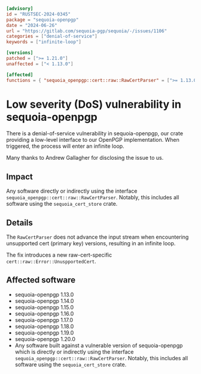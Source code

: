 ```toml
[advisory]
id = "RUSTSEC-2024-0345"
package = "sequoia-openpgp"
date = "2024-06-26"
url = "https://gitlab.com/sequoia-pgp/sequoia/-/issues/1106"
categories = ["denial-of-service"]
keywords = ["infinite-loop"]

[versions]
patched = [">= 1.21.0"]
unaffected = ["< 1.13.0"]

[affected]
functions = { "sequoia_openpgp::cert::raw::RawCertParser" = [">= 1.13.0, < 1.21.0"] }
```

# Low severity (DoS) vulnerability in sequoia-openpgp

There is a denial-of-service vulnerability in sequoia-openpgp, our
crate providing a low-level interface to our OpenPGP implementation.
When triggered, the process will enter an infinite loop.

Many thanks to Andrew Gallagher for disclosing the issue to us.

## Impact

Any software directly or indirectly using the interface
`sequoia_openpgp::cert::raw::RawCertParser`.  Notably, this includes all
software using the `sequoia_cert_store` crate.

## Details

The `RawCertParser` does not advance the input stream when
encountering unsupported cert (primary key) versions, resulting in an
infinite loop.

The fix introduces a new raw-cert-specific
`cert::raw::Error::UnuspportedCert`.

## Affected software

- sequoia-openpgp 1.13.0
- sequoia-openpgp 1.14.0
- sequoia-openpgp 1.15.0
- sequoia-openpgp 1.16.0
- sequoia-openpgp 1.17.0
- sequoia-openpgp 1.18.0
- sequoia-openpgp 1.19.0
- sequoia-openpgp 1.20.0
- Any software built against a vulnerable version of sequoia-openpgp
  which is directly or indirectly using the interface
  `sequoia_openpgp::cert::raw::RawCertParser`.  Notably, this includes
  all software using the `sequoia_cert_store` crate.
